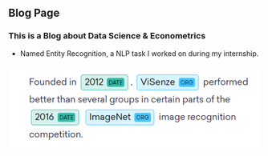 ## Blog Page

### This is a Blog about Data Science & Econometrics

- Named Entity Recognition, a NLP task I worked on during my internship.

<a href = "ner">
<img src="images/ner.PNG" align="middle",alt ="image.png"/>
<a/>
